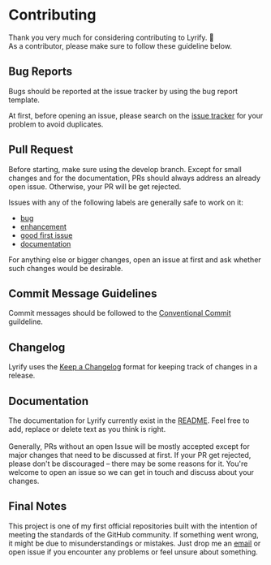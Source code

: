 # Contributing

Thank you very much for considering contributing to Lyrify. 🎉 <br>
As a contributor, please make sure to follow these guideline below.

## Bug Reports
Bugs should be reported at the issue tracker by using the bug report template.

At first, before opening an issue, please search on the [issue tracker](https://github.com/newst4rt/Lyrify/issues?q=is%3Aissue) for your problem to avoid duplicates. 

## Pull Request

Before starting, make sure using the develop branch. Except for small changes and for the documentation, PRs should always address an already open issue. Otherwise, your PR will be get rejected.

Issues with any of the following labels are generally safe to work on it:

- [bug](https://github.com/newst4rt/Lyrify/issues?q=state%3Aopen%20label%3Abug)
- [enhancement](https://github.com/newst4rt/Lyrify/issues?q=state%3Aopen%20label%3Aenhancement)
- [good first issue](https://github.com/newst4rt/Lyrify/issues?q=state%3Aopen%20label%3A%22good%20first%20issue%22)
- [documentation](https://github.com/newst4rt/Lyrify/issues?q=state%3Aopen%20label%3Adocumentation)

For anything else or bigger changes, open an issue at first and ask whether such changes would be desirable. 

## Commit Message Guidelines

Commit messages should be followed to the [Conventional Commit](https://www.conventionalcommits.org/en/v1.0.0/) guildeline. 

## Changelog

Lyrify uses the [Keep a Changelog](https://keepachangelog.com/en/1.0.0/) format for keeping track of changes in a release. 

## Documentation

The documentation for Lyrify currently exist in the [README](README.md). Feel free to add, replace or delete text as you think is right. <br><br>Generally, PRs without an open Issue will be mostly accepted except for major changes that need to be discussed at first. If your PR get rejected, please don't be discouraged – there may be some reasons for it. You're welcome to open an issue so we can get in touch and discuss about your changes.

## Final Notes

This project is one of my first official repositories built with the intention of meeting the standards of the GitHub community. If something went wrong, it might be due to misunderstandings or mistakes. Just drop me an [email](mailto:130695d3-10e7-4c33-afc0-ca333ec1d1c0@newst4rt.anonaddy.me) or open issue if you encounter any problems or feel unsure about something.